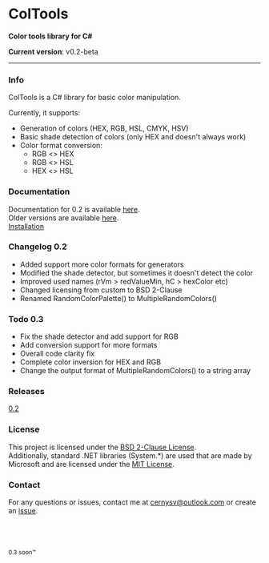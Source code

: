 # ColTools
**Color tools library for C#**

**Current version**: v0.2-beta
- - -
### Info
ColTools is a C# library for basic color manipulation.

Currently, it supports:

* Generation of colors (HEX, RGB, HSL, CMYK, HSV)
* Basic shade detection of colors (only HEX and doesn't always work)
* Color format conversion:
    * RGB <> HEX
    * RGB <> HSL
    * HEX <> HSL

### Documentation
Documentation for 0.2 is available [here](https://github.com/cernysv/ColTools/wiki/Documentation-for-0.2).  
Older versions are available [here](https://github.com/cernysv/ColTools/wiki/Documentation-for-older-versions).  
[Installation](https://github.com/cernysv/ColTools/wiki)

### Changelog 0.2
* Added support more color formats for generators
* Modified the shade detector, but sometimes it doesn't detect the color
* Improved used names (rVm > redValueMin, hC > hexColor etc)
* Changed licensing from custom to BSD 2-Clause
* Renamed RandomColorPalette() to MultipleRandomColors()

### Todo 0.3
* Fix the shade detector and add support for RGB
* Add conversion support for more formats
* Overall code clarity fix
* Complete color inversion for HEX and RGB
* Change the output format of MultipleRandomColors() to a string array

### Releases
[0.2](https://github.com/cernysv/ColTools/releases/v0.2-beta)

### License
This project is licensed under the [BSD 2-Clause License](https://opensource.org/license/bsd-2-clause).  
Additionally, standard .NET libraries (System.*) are used that are made by Microsoft and are licensed under the [MIT License](https://opensource.org/license/mit).

### Contact
For any questions or issues, contact me at [cernysv@outlook.com](mailto:cernysv@outlook.com) or create an [issue](https://github.com/cernysv/ColTools/issues/new/choose).
</br>
</br>
</br>
</br>
</br>
<sub>0.3 soon™</sub>
